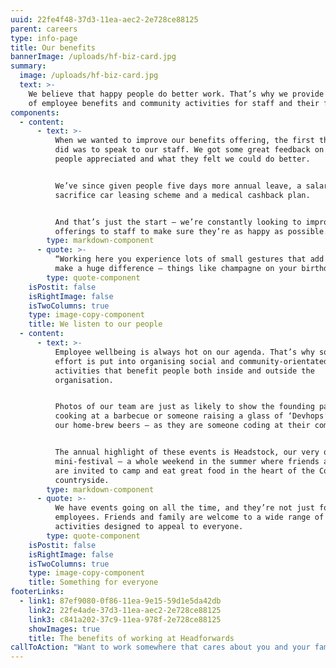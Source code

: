 ```yaml
---
uuid: 22fe4f48-37d3-11ea-aec2-2e728ce88125
parent: careers
type: info-page
title: Our benefits
bannerImage: /uploads/hf-biz-card.jpg
summary:
  image: /uploads/hf-biz-card.jpg
  text: >-
    We believe that happy people do better work. That’s why we provide a range
    of employee benefits and community activities for staff and their families.
components:
  - content:
      - text: >-
          When we wanted to improve our benefits offering, the first thing we
          did was to speak to our staff. We got some great feedback on what
          people appreciated and what they felt we could do better. 


          We’ve since given people five days more annual leave, a salary
          sacrifice car leasing scheme and a medical cashback plan. 


          And that’s just the start – we’re constantly looking to improve our
          offerings to staff to make sure they’re as happy as possible.
        type: markdown-component
      - quote: >-
          “Working here you experience lots of small gestures that add up to
          make a huge difference – things like champagne on your birthday.
        type: quote-component
    isPostit: false
    isRightImage: false
    isTwoColumns: true
    type: image-copy-component
    title: We listen to our people
  - content:
      - text: >-
          Employee wellbeing is always hot on our agenda. That’s why so much
          effort is put into organising social and community-orientated
          activities that benefit people both inside and outside the
          organisation.


          Photos of our team are just as likely to show the founding partners
          cooking at a barbecue or someone raising a glass of ‘Devhops’ – one of
          our home-brew beers – as they are someone coding at their computer.


          The annual highlight of these events is Headstock, our very own
          mini-festival – a whole weekend in the summer where friends and family
          are invited to camp and eat great food in the heart of the Cornish
          countryside.
        type: markdown-component
      - quote: >-
          We have events going on all the time, and they’re not just for
          employees. Friends and family are welcome to a wide range of
          activities designed to appeal to everyone.
        type: quote-component
    isPostit: false
    isRightImage: false
    isTwoColumns: true
    type: image-copy-component
    title: Something for everyone
footerLinks:
  - link1: 87ef9080-0f86-11ea-9e15-59d1e5da42db
    link2: 22fe4ade-37d3-11ea-aec2-2e728ce88125
    link3: c841a202-37c9-11ea-978f-2e728ce88125
    showImages: true
    title: The benefits of working at Headforwards
callToAction: "Want to work somewhere that cares about you and your family?"
---
```

